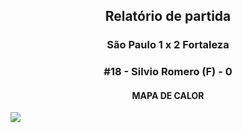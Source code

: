 <h2 style="text-align: center;">Relatório de partida</h3>

<h3 style="text-align: center;">São Paulo 1 x 2 Fortaleza</h3>

<h3 style="text-align: center;">#18 - Silvio Romero (F) - 0</h3>

<h4 style="text-align: center;">MAPA DE CALOR</h3>
<img src=heatmaps/11067347_174937.png>